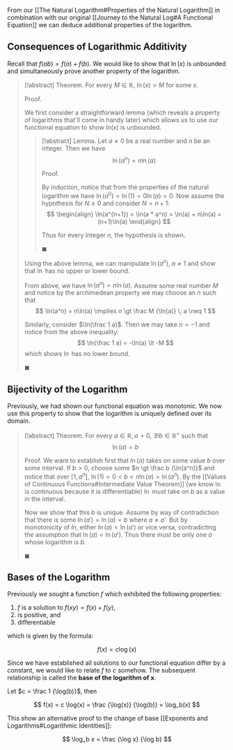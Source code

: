 
From our [[The Natural Logarithm#Properties of the Natural Logarithm]] in combination with our original [[Journey to the Natural Log#A Functional Equation]] we can deduce additional properties of the logarithm.

## Consequences of Logarithmic Additivity

Recall that $f(ab) = f(a) + f(b)$. We would like to show that $\ln(x)$ is unbounded and simultaneously prove another property of the logarithm.

> [!abstract] Theorem.
> For every $M \in \mathbb{R}$, $\ln(x) \gt M$ for some $x$.
>
> Proof.
>
> We first consider a straightforward lemma (which reveals a property of logarithms that'll come in handy later) which allows us to use our functional equation to show $ln(x)$ is unbounded.
>
>> [!abstract] Lemma.
>> Let $a \neq 0$ be a real number and $n$ be an integer. Then we have
>> $$
>> \ln(a^n) = n \ln(a)
>> $$
>>
>> Proof.
>>
>> By induction, notice that from the properties of the natural logarithm we have $\ln(a^0) = \ln(1) = 0 \ln(a) = 0$. Now assume the hypothesis for $N \geqslant 0$ and consider $N = n + 1$:
>> $$
>> \begin{align}
>> \ln(a^{n+1}) = \ln(a * a^n) = \ln(a) + n\ln(a) = (n+1)\ln(a)
>> \end{align}
>> $$
>>
>> Thus for every integer $n$, the hypothesis is shown.
>>
>> $\blacksquare$
>
>Using the above lemma, we can manipulate $\ln(a^n), \; a \neq 1$ and show that $\ln$ has no upper or lower bound.
>
> From above, we have $\ln(a^n) = n\ln(a)$. Assume some real number $M$ and notice by the archimedean property we may choose an $n$ such that
> $$
> \ln(a^n) = n\ln(a) \implies n \gt \frac M {\ln(a)} \; a \neq 1
> $$
>
> Similarly, consider $\ln(\frac 1 a)$. Then we may take $n = -1$ and notice from the above inequality:
> $$
> \ln(\frac 1 a) = -\ln(a) \lt -M
> $$
> which shows $\ln$ has no lower bound.
>
> $\blacksquare$

## Bijectivity of the Logarithm

Previously, we had shown our functional equation was monotonic. We now use this property to show that the logarithm is uniquely defined over its domain.

> [!abstract] Theorem.
> For every $a \in \mathbb{R}, a \gt 0$, $\exists! b \in \mathbb{R}^+$ such that
> $$
> \ln(a) = b
> $$
>
> Proof.
> We want to establish first that $\ln(a)$ takes on some value $b$ over some interval. If $b \gt 0$, choose some $n \gt \frac b {\ln(a^n)}$ and notice that over $[1, a^n]$, $\ln(1) = 0 \lt b \lt n\ln(a) = \ln(a^n)$. By the [[Values of Continuous Functions#Intermediate Value Theorem]] (we know $\ln$ is continuous because it is differentiable) $\ln$ must take on $b$ as a value in the interval.
>
> Now we show that this $b$ is unique. Assume by way of contradiction that there is some $\ln(a') = \ln(a) = b$ where $a \neq a'$. But by monotonicity of $ln$, either $\ln(a) \lt \ln(a')$ or vice versa, contradicting the assumption that $\ln(a) = \ln(a')$. Thus there must be only one $a$ whose logarithm is $b$.
>
> $\blacksquare$

## Bases of the Logarithm

Previously we sought a function $f$ which exhibited the following properties:

1. $f$ is a solution to $f(xy) = f(x) + f(y)$,
2. is positive, and
3. differentiable

which is given by the formula:

$$
f(x) = c \log(x)
$$

Since we have established all solutions to our functional equation differ by a constant, we would like to relate $f$ to $c$ somehow. The subsequent relationship is called the **base of the logarithm of x**.

Let $c = \frac 1 {\log(b)}$, then

$$
f(x) = c \log(x) = \frac {\log(x)} {\log(b)} = \log_b(x)
$$

This show an alternative proof to the change of base [[Exponents and Logarithms#Logarithmic Identities]]:

$$
\log_b x = \frac {\log x} {\log b}
$$